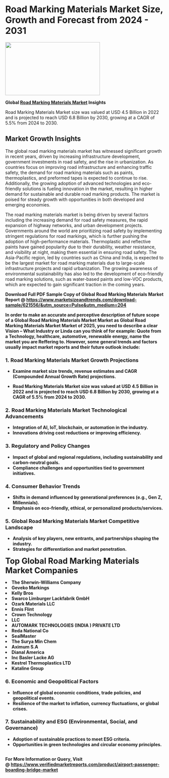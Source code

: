 <H1>Road Marking Materials Market Size, Growth and Forecast from 2024 - 2031</H1><img class="aligncenter size-medium wp-image-584254" src="https://thirdeyenews.in/wp-content/uploads/2024/09/Global-Market-Research-300x168.jpeg" alt="" width="300" height="168" /><p><strong>Global&nbsp;<a href="https://www.marketsizeandtrends.com/download-sample/621556/&amp;utm_source=Pulse&amp;utm_medium=204">Road Marking Materials Market</a> Insights</strong></p><p>Road Marking Materials Market size was valued at USD 4.5 Billion in 2022 and is projected to reach USD 6.8 Billion by 2030, growing at a CAGR of 5.5% from 2024 to 2030.</p><p><h2>Market Growth Insights</h2> <p>The global road marking materials market has witnessed significant growth in recent years, driven by increasing infrastructure development, government investments in road safety, and the rise in urbanization. As countries focus on improving road infrastructure and enhancing traffic safety, the demand for road marking materials such as paints, thermoplastics, and preformed tapes is expected to continue to rise. Additionally, the growing adoption of advanced technologies and eco-friendly solutions is fueling innovation in the market, resulting in higher demand for sustainable and durable road marking products. The market is poised for steady growth with opportunities in both developed and emerging economies.</p> <p><strong></strong></p> <p>The road marking materials market is being driven by several factors including the increasing demand for road safety measures, the rapid expansion of highway networks, and urban development projects. Governments around the world are prioritizing road safety by implementing stringent regulations for road markings, which is further pushing the adoption of high-performance materials. Thermoplastic and reflective paints have gained popularity due to their durability, weather resistance, and visibility at night, making them essential in ensuring road safety. The Asia-Pacific region, led by countries such as China and India, is expected to be the largest market for road marking materials due to large-scale infrastructure projects and rapid urbanization. The growing awareness of environmental sustainability has also led to the development of eco-friendly road marking solutions, such as water-based paints and low-VOC products, which are expected to gain significant traction in the coming years.</p> <p><strong></p><p><span class=""><strong>Download Full PDF Sample Copy of Global Road Marking Materials Market Report</strong> @ <a href="https://www.marketsizeandtrends.com/download-sample/621556/&amp;utm_source=Pulse&amp;utm_medium=204" target="_blank">https://www.marketsizeandtrends.com/download-sample/621556/&amp;utm_source=Pulse&amp;utm_medium=204</a></span></p><p>In order to make an accurate and perceptive description of future scope of a Global&nbsp;Road Marking Materials Market Market as Global&nbsp;Road Marking Materials Market Market of 2025, you need to describe a clear Vision &ndash; What Industry or Linda can you think of for example: Quote from a Technology, healthcare, automotive, renewable energy, name the market you are Reffering to. However, some general trends and factors usually impact market reports and their future outlook include:</p><h3>1.&nbsp;<strong>Road Marking Materials Market Growth Projections</strong></h3><ul><li>Examine market size trends, revenue estimates and CAGR (Compounded Annual Growth Rate) projections.</li><li><p>Road Marking Materials Market size was valued at USD 4.5 Billion in 2022 and is projected to reach USD 6.8 Billion by 2030, growing at a CAGR of 5.5% from 2024 to 2030.</p></li></ul><h3>2.&nbsp;<strong>Road Marking Materials Market Technological Advancements</strong></h3><ul><li>Integration of AI, IoT, blockchain, or automation in the industry.</li><li>Innovations driving cost reductions or improving efficiency.</li></ul><h3>3.&nbsp;<strong>Regulatory and Policy Changes</strong></h3><ul><li>Impact of global and regional regulations, including sustainability and carbon-neutral goals.</li><li>Compliance challenges and opportunities tied to government initiatives.</li></ul><h3>4.&nbsp;<strong>Consumer Behavior Trends</strong></h3><ul><li>Shifts in demand influenced by generational preferences (e.g., Gen Z, Millennials).</li><li>Emphasis on eco-friendly, ethical, or personalized products/services.</li></ul><h3>5.&nbsp;<strong>Global Road Marking Materials Market Competitive Landscape</strong></h3><ul><li>Analysis of key players, new entrants, and partnerships shaping the industry.</li><li>Strategies for differentiation and market penetration.</li></ul><p data-pm-slice="1 1 []"><span style="color: inherit; font-family: inherit; font-size: 25px;">Top Global Road Marking Materials Market Companies</span></p><div class="" data-test-id=""><p><li>The Sherwin-Williams Company</li><li> Geveko Markings</li><li> Kelly Bros</li><li> Swarco Limburger Lackfabrik GmbH</li><li> Ozark Materials LLC</li><li> Ennis Flint</li><li> Crown Technology</li><li> LLC</li><li> AUTOMARK TECHNOLOGIES (INDIA ) PRIVATE LTD</li><li> Reda National Co</li><li> SealMaster</li><li> The Surya Min Chem</li><li> Aximum S.A</li><li> Dianal America</li><li> Inc Basler Lacke AG</li><li> Kestrel Thermoplastics LTD</li><li> Kataline Group</li></p></div><h3>6.&nbsp;<strong>Economic and Geopolitical Factors</strong></h3><ul><li>Influence of global economic conditions, trade policies, and geopolitical events.</li><li>Resilience of the market to inflation, currency fluctuations, or global crises.</li></ul><h3>7.&nbsp;<strong>Sustainability and ESG (Environmental, Social, and Governance)</strong></h3><ul><li>Adoption of sustainable practices to meet ESG criteria.</li><li>Opportunities in green technologies and circular economy principles.</li></ul><h2><strong style="font-size: 14px;">For More Information or Query, Visit @&nbsp;</strong><a style="background-color: #ffffff; font-size: 14px;" href="https://www.marketsizeandtrends.com/report/road-marking-materials-market/" target="_blank">https://www.verifiedmarketreports.com/product/airport-passenger-boarding-bridge-market</a></h2>
